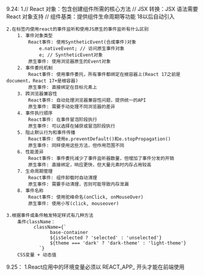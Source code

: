9.24:
    1.// React 对象：包含创建组件所需的核心方法
        // JSX 转换：JSX 语法需要 React 对象支持
        // 组件基类：提供组件生命周期等功能
        18以后自动引入

    2.在标签内使用react的事件监听和使用JS原生的事件监听有什么区别
        1. 事件对象类型
            React事件: 使用SyntheticEvent(合成事件)对象
                e.nativeEvent; // 访问原生事件对象
                e; // SyntheticEvent对象
            原生事件: 使用浏览器原生的Event对象
        2. 事件委托机制
            React事件: 使用事件委托，所有事件都绑定在根容器上(React 17之前是document，React 17+是根容器)
            原生事件: 直接绑定在目标元素上
        3. 跨浏览器兼容性
            React事件: 自动处理浏览器兼容性问题，提供统一的API
            原生事件: 需要手动处理不同浏览器的差异
        4. 事件执行顺序
            React事件: 在事件冒泡阶段执行
            原生事件: 可以选择在捕获或冒泡阶段执行
        5. 阻止默认行为和事件传播
            React事件: 使用e.preventDefault()和e.stopPropagation()
            原生事件: 同样使用这些方法，但作用范围不同
        6. 性能差异
            React事件: 事件委托减少了事件监听器数量，但增加了事件分发的开销
            原生事件: 直接绑定，响应更快，但大量元素时内存占用较高
        7. 生命周期管理
            React事件: 组件卸载时自动清理
            原生事件: 需要手动清理，否则可能导致内存泄漏
        8. 事件名称
            React事件: 使用驼峰命名(onClick, onMouseOver)
            原生事件: 使用小写(click, mouseover)
    
    3.根据事件或条件触发特定样式有几种方法
        条件className：
              className={`
                    base-container 
                    ${isSelected ? 'selected' : 'unselected'} 
                    ${theme === 'dark' ? 'dark-theme' : 'light-theme'}
                `}
        CSS变量 + 动态值

9.25：
    1.React应用中的环境变量必须以 REACT_APP_ 开头才能在前端使用